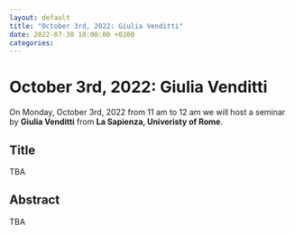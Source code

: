 ```yaml
---
layout: default
title: "October 3rd, 2022: Giulia Venditti"
date: 2022-07-30 10:00:00 +0200
categories:
---
```


# October 3rd, 2022: Giulia Venditti

On Monday, October 3rd, 2022 from 11 am to 12 am we will host a seminar by **Giulia Venditti** from **La Sapienza, Univeristy of Rome**. 

## Title

TBA

## Abstract 

TBA




